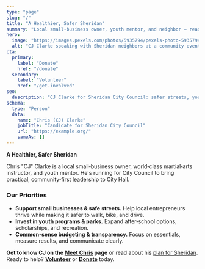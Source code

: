 ```yaml
---
type: "page"
slug: "/"
title: "A Healthier, Safer Sheridan"
summary: "Local small‑business owner, youth mentor, and neighbor — ready to deliver practical results on council."
hero:
  image: "https://images.pexels.com/photos/5935794/pexels-photo-5935794.jpeg"
  alt: "CJ Clarke speaking with Sheridan neighbors at a community event"
cta:
  primary: 
    label: "Donate"
    href: "/donate"
  secondary: 
    label: "Volunteer" 
    href: "/get-involved"
seo:
  description: "CJ Clarke for Sheridan City Council: safer streets, youth programs, and support for small businesses."
schema:
  type: "Person"
  data:
    name: "Chris (CJ) Clarke"
    jobTitle: "Candidate for Sheridan City Council"
    url: "https://example.org/"
    sameAs: []
---
```


**A Healthier, Safer Sheridan**

Chris "CJ" Clarke is a local small‑business owner, world‑class martial‑arts instructor, and youth mentor. He's running for City Council to bring practical, community‑first leadership to City Hall.

### Our Priorities
- **Support small businesses & safe streets.** Help local entrepreneurs thrive while making it safer to walk, bike, and drive.
- **Invest in youth programs & parks.** Expand after‑school options, scholarships, and recreation.
- **Common‑sense budgeting & transparency.** Focus on essentials, measure results, and communicate clearly.

**Get to know CJ on the [Meet Chris](/meet) page** or read about his [plan for Sheridan](/issues). Ready to help? **[Volunteer](/get-involved)** or **[Donate](/donate)** today.